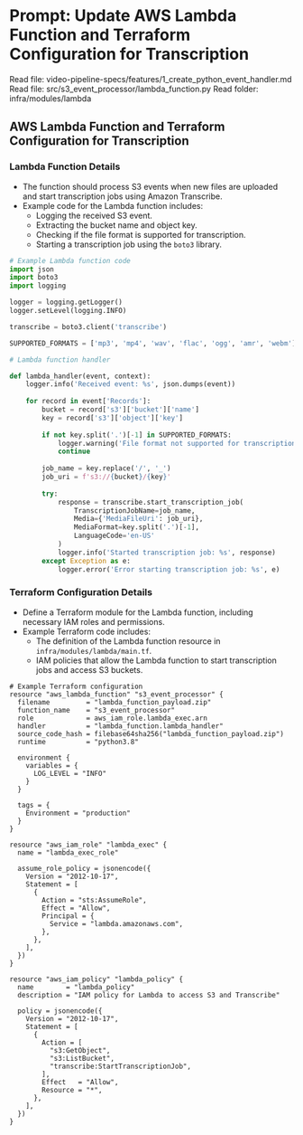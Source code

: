 # Prompt: Update AWS Lambda Function and Terraform Configuration for Transcription


Read file: video-pipeline-specs/features/1_create_python_event_handler.md
Read file: src/s3_event_processor/lambda_function.py
Read folder: infra/modules/lambda

## AWS Lambda Function and Terraform Configuration for Transcription

### Lambda Function Details
- The function should process S3 events when new files are uploaded and start transcription jobs using Amazon Transcribe.
- Example code for the Lambda function includes:
  - Logging the received S3 event.
  - Extracting the bucket name and object key.
  - Checking if the file format is supported for transcription.
  - Starting a transcription job using the `boto3` library.

```python
# Example Lambda function code
import json
import boto3
import logging

logger = logging.getLogger()
logger.setLevel(logging.INFO)

transcribe = boto3.client('transcribe')

SUPPORTED_FORMATS = ['mp3', 'mp4', 'wav', 'flac', 'ogg', 'amr', 'webm']

# Lambda function handler

def lambda_handler(event, context):
    logger.info('Received event: %s', json.dumps(event))
    
    for record in event['Records']:
        bucket = record['s3']['bucket']['name']
        key = record['s3']['object']['key']
        
        if not key.split('.')[-1] in SUPPORTED_FORMATS:
            logger.warning('File format not supported for transcription: %s', key)
            continue
        
        job_name = key.replace('/', '_')
        job_uri = f's3://{bucket}/{key}'
        
        try:
            response = transcribe.start_transcription_job(
                TranscriptionJobName=job_name,
                Media={'MediaFileUri': job_uri},
                MediaFormat=key.split('.')[-1],
                LanguageCode='en-US'
            )
            logger.info('Started transcription job: %s', response)
        except Exception as e:
            logger.error('Error starting transcription job: %s', e)
```

### Terraform Configuration Details
- Define a Terraform module for the Lambda function, including necessary IAM roles and permissions.
- Example Terraform code includes:
  - The definition of the Lambda function resource in `infra/modules/lambda/main.tf`.
  - IAM policies that allow the Lambda function to start transcription jobs and access S3 buckets.

```hcl
# Example Terraform configuration
resource "aws_lambda_function" "s3_event_processor" {
  filename         = "lambda_function_payload.zip"
  function_name    = "s3_event_processor"
  role             = aws_iam_role.lambda_exec.arn
  handler          = "lambda_function.lambda_handler"
  source_code_hash = filebase64sha256("lambda_function_payload.zip")
  runtime          = "python3.8"
  
  environment {
    variables = {
      LOG_LEVEL = "INFO"
    }
  }
  
  tags = {
    Environment = "production"
  }
}

resource "aws_iam_role" "lambda_exec" {
  name = "lambda_exec_role"

  assume_role_policy = jsonencode({
    Version = "2012-10-17",
    Statement = [
      {
        Action = "sts:AssumeRole",
        Effect = "Allow",
        Principal = {
          Service = "lambda.amazonaws.com",
        },
      },
    ],
  })
}

resource "aws_iam_policy" "lambda_policy" {
  name        = "lambda_policy"
  description = "IAM policy for Lambda to access S3 and Transcribe"

  policy = jsonencode({
    Version = "2012-10-17",
    Statement = [
      {
        Action = [
          "s3:GetObject",
          "s3:ListBucket",
          "transcribe:StartTranscriptionJob",
        ],
        Effect   = "Allow",
        Resource = "*",
      },
    ],
  })
}
```
